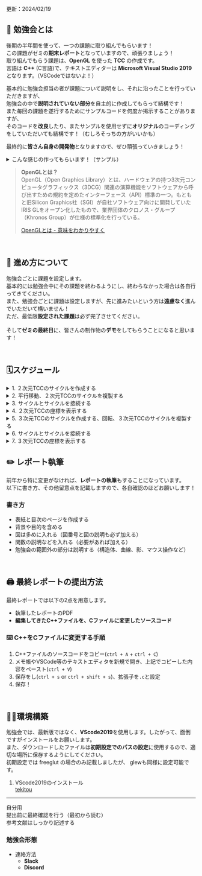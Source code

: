 更新：2024/02/19

## 📖 勉強会とは
後期の半年間を使って、一つの課題に取り組んでもらいます！  
この課題がゼミの**期末レポート**となっていますので、頑張りましょう！  
取り組んでもらう課題は、**OpenGL** を使った **TCC** の作成です。  
言語は **C++** (C言語)で、テキストエディターは **Microsoft Visual Studio 2019** となります。（VSCodeではないよ！）  

基本的に勉強会担当の者が課題について説明をし、それに沿ったことを行っていただきますが、  
勉強会の中で**説明されていない部分**を自主的に作成してもらって結構です！  
また毎回の課題を遂行するためにサンプルコードを何度か掲示することがありますが、  
そのコードを**改良**したり、またサンプルを使用せずに**オリジナル**のコーディングをしていただいても結構です！（むしろそっちの方がいいかも）  

最終的に**皆さん自身の開発物**となりますので、ぜひ頑張っていきましょう！

<details><summary>こんな感じの作ってもらいます！（サンプル）</summary>
  
![sampleTCC2D](https://github.com/sutekami/tcc/blob/master/sample_tcc_2d.jpg)  
![sampeTCC3D](https://github.com/sutekami/tcc/blob/master/sample_tcc_3d.jpg)
</details>

> **OpenGLとは？**  
> OpenGL（Open Graphics Library）とは、ハードウェアの持つ3次元コンピュータグラフィックス（3DCG）関連の演算機能をソフトウェアから呼び出すための規約を定めたインターフェース（API）標準の一つ。もともと旧Silicon Graphics社（SGI）が自社ソフトウェア向けに開発していたIRIS GLをオープン化したもので、業界団体のクロノス・グループ（Khronos Group）が仕様の標準化を行っている。
> 
> [OpenGLとは - 意味をわかりやすく](https://e-words.jp/w/OpenGL.html)

<br>

## 🏃 進め方について
勉強会ごとに課題を設定します。  
基本的には勉強会中にその課題を終わるようにし、終わらなかった場合は各自行ってきてください。  
また、勉強会ごとに課題は設定しますが、先に進みたいという方は**遠慮なく**進んでいただいて構いません！  
ただ、最低限**設定された課題**は必ず完了させてください。  
<br>
そして**ゼミの最終日**に、皆さんの制作物の**デモ**をしてもらうことになると思います！

<br>

## 🗓️スケジュール
<details><summary>1. ２次元TCCのサイクルを作成する</summary>

![1](https://github.com/sutekami/tcc/blob/master/schedules_images/1.jpg)
</details>

<details><summary>2. 平行移動、２次元TCCのサイクルを複製する</summary>

![2-1](https://github.com/sutekami/tcc/blob/master/schedules_images/2-1.jpg)
![2-2](https://github.com/sutekami/tcc/blob/master/schedules_images/2-2.jpg)
</details>

<details><summary>3. サイクルとサイクルを接続する</summary>

![3-1](https://github.com/sutekami/tcc/blob/master/schedules_images/3-1.jpg)
![3-2](https://github.com/sutekami/tcc/blob/master/schedules_images/3-2.jpg)
</details>

<details><summary>4. ２次元TCCの座標を表示する</summary>

![4](https://github.com/sutekami/tcc/blob/master/schedules_images/4.jpg)
</details>

<details><summary>5. ３次元TCCのサイクルを作成する、回転、３次元TCCのサイクルを複製する</summary>

![5-1](https://github.com/sutekami/tcc/blob/master/schedules_images/5-1.jpg)
![5-2](https://github.com/sutekami/tcc/blob/master/schedules_images/5-2.jpg)
![5-3](https://github.com/sutekami/tcc/blob/master/schedules_images/5-3.jpg)
</details>

<details><summary>6. サイクルとサイクルを接続する</summary>

![6-1](https://github.com/sutekami/tcc/blob/master/schedules_images/6-1.jpg)
![6-2](https://github.com/sutekami/tcc/blob/master/schedules_images/6-2.jpg)
</details>

<details><summary>7. ３次元TCCの座標を表示する</summary>

![7](https://github.com/sutekami/tcc/blob/master/schedules_images/7.jpg)
</details>

## ✏️ レポート執筆
前年から特に変更がなければ、**レポートの執筆**もすることになっています。  
以下に書き方、その他留意点を記載しますので、各自確認のほどお願いします！  

### 書き方
- 表紙と目次のページを作成する
- 背景や目的を含める
- 図は多めに入れる（図番号と図の説明も必ず加える）
- 関数の説明などを入れる（必要があれば加える）
- 勉強会の範囲外の部分は説明する（構造体、曲線、影、マウス操作など）

<br>

## 🖨️ 最終レポートの提出方法
最終レポートでは以下の2点を用意します。
- 執筆したレポートのPDF
- **編集してきたC++ファイルを、Cファイルに変更したソースコード**

### ⌨️ C++をCファイルに変更する手順
1. C++ファイルのソースコードをコピー(`ctrl + A` + `ctrl + C`)
2. メモ帳やVSCode等のテキストエディタを新規で開き、上記でコピーした内容をペースト(`ctrl + V`)
3. 保存をし(`ctrl + s` or `ctrl + shift + s`)、拡張子を`.c`と設定
4. 保存！

<br>

## 👩‍💻環境構築
勉強会では、最新版ではなく、**VScode2019**を使用します。したがって、面倒ですがインストールをお願いします。  
また、ダウンロードしたファイルは**初期設定でのパスの設定**に使用するので、適切な場所に保存するようにしてください。  
初期設定では freeglut の場合のみ記載しましたが、 glewも同様に設定可能です。

1. VScode2019のインストール  
<a href="https://visualstudio.microsoft.com/ja/vs/older-downloads/" target="_blank">tekitou</a>

---
自分用  
提出前に最終確認を行う（最初から読む）  
参考文献はしっかり記述する
### 勉強会形態
- 連絡方法
  - **Slack**
  - **Discord**
